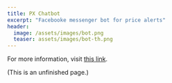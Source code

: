 ```yaml
---
title: PX Chatbot
excerpt: "Facebooke messenger bot for price alerts"
header:
  image: /assets/images/bot.png
  teaser: assets/images/bot-th.png
---
```


For more information, visit [this link](https://github.com/jaketae/scrape-exchange).

(This is an unfinished page.)
